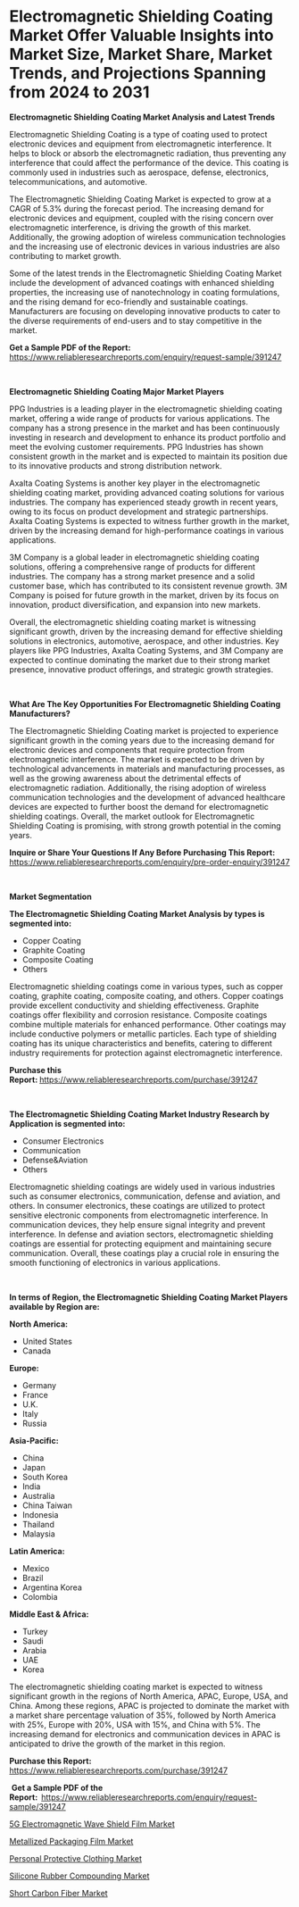 <p><h1>Electromagnetic Shielding Coating Market Offer Valuable Insights into Market Size, Market Share, Market Trends, and Projections Spanning from 2024 to 2031</h1></p><p><strong>Electromagnetic Shielding Coating Market Analysis and Latest Trends</strong></p>
<p><p>Electromagnetic Shielding Coating is a type of coating used to protect electronic devices and equipment from electromagnetic interference. It helps to block or absorb the electromagnetic radiation, thus preventing any interference that could affect the performance of the device. This coating is commonly used in industries such as aerospace, defense, electronics, telecommunications, and automotive.</p><p>The Electromagnetic Shielding Coating Market is expected to grow at a CAGR of 5.3% during the forecast period. The increasing demand for electronic devices and equipment, coupled with the rising concern over electromagnetic interference, is driving the growth of this market. Additionally, the growing adoption of wireless communication technologies and the increasing use of electronic devices in various industries are also contributing to market growth.</p><p>Some of the latest trends in the Electromagnetic Shielding Coating Market include the development of advanced coatings with enhanced shielding properties, the increasing use of nanotechnology in coating formulations, and the rising demand for eco-friendly and sustainable coatings. Manufacturers are focusing on developing innovative products to cater to the diverse requirements of end-users and to stay competitive in the market.</p></p>
<p><strong>Get a Sample PDF of the Report:&nbsp;</strong> <a href="https://www.reliableresearchreports.com/enquiry/request-sample/391247">https://www.reliableresearchreports.com/enquiry/request-sample/391247</a></p>
<p>&nbsp;</p>
<p><strong>Electromagnetic Shielding Coating Major Market Players</strong></p>
<p><p>PPG Industries is a leading player in the electromagnetic shielding coating market, offering a wide range of products for various applications. The company has a strong presence in the market and has been continuously investing in research and development to enhance its product portfolio and meet the evolving customer requirements. PPG Industries has shown consistent growth in the market and is expected to maintain its position due to its innovative products and strong distribution network.</p><p>Axalta Coating Systems is another key player in the electromagnetic shielding coating market, providing advanced coating solutions for various industries. The company has experienced steady growth in recent years, owing to its focus on product development and strategic partnerships. Axalta Coating Systems is expected to witness further growth in the market, driven by the increasing demand for high-performance coatings in various applications.</p><p>3M Company is a global leader in electromagnetic shielding coating solutions, offering a comprehensive range of products for different industries. The company has a strong market presence and a solid customer base, which has contributed to its consistent revenue growth. 3M Company is poised for future growth in the market, driven by its focus on innovation, product diversification, and expansion into new markets.</p><p>Overall, the electromagnetic shielding coating market is witnessing significant growth, driven by the increasing demand for effective shielding solutions in electronics, automotive, aerospace, and other industries. Key players like PPG Industries, Axalta Coating Systems, and 3M Company are expected to continue dominating the market due to their strong market presence, innovative product offerings, and strategic growth strategies.</p></p>
<p>&nbsp;</p>
<p><strong>What Are The Key Opportunities For Electromagnetic Shielding Coating Manufacturers?</strong></p>
<p><p>The Electromagnetic Shielding Coating market is projected to experience significant growth in the coming years due to the increasing demand for electronic devices and components that require protection from electromagnetic interference. The market is expected to be driven by technological advancements in materials and manufacturing processes, as well as the growing awareness about the detrimental effects of electromagnetic radiation. Additionally, the rising adoption of wireless communication technologies and the development of advanced healthcare devices are expected to further boost the demand for electromagnetic shielding coatings. Overall, the market outlook for Electromagnetic Shielding Coating is promising, with strong growth potential in the coming years.</p></p>
<p><strong>Inquire or Share Your Questions If Any Before Purchasing This Report:</strong> <a href="https://www.reliableresearchreports.com/enquiry/pre-order-enquiry/391247">https://www.reliableresearchreports.com/enquiry/pre-order-enquiry/391247</a></p>
<p>&nbsp;</p>
<p><strong>Market Segmentation</strong></p>
<p><strong>The Electromagnetic Shielding Coating Market Analysis by types is segmented into:</strong></p>
<p><ul><li>Copper Coating</li><li>Graphite Coating</li><li>Composite Coating</li><li>Others</li></ul></p>
<p><p>Electromagnetic shielding coatings come in various types, such as copper coating, graphite coating, composite coating, and others. Copper coatings provide excellent conductivity and shielding effectiveness. Graphite coatings offer flexibility and corrosion resistance. Composite coatings combine multiple materials for enhanced performance. Other coatings may include conductive polymers or metallic particles. Each type of shielding coating has its unique characteristics and benefits, catering to different industry requirements for protection against electromagnetic interference.</p></p>
<p><strong>Purchase this Report:&nbsp;</strong><a href="https://www.reliableresearchreports.com/purchase/391247">https://www.reliableresearchreports.com/purchase/391247</a></p>
<p>&nbsp;</p>
<p><strong>The Electromagnetic Shielding Coating Market Industry Research by Application is segmented into:</strong></p>
<p><ul><li>Consumer Electronics</li><li>Communication</li><li>Defense&Aviation</li><li>Others</li></ul></p>
<p><p>Electromagnetic shielding coatings are widely used in various industries such as consumer electronics, communication, defense and aviation, and others. In consumer electronics, these coatings are utilized to protect sensitive electronic components from electromagnetic interference. In communication devices, they help ensure signal integrity and prevent interference. In defense and aviation sectors, electromagnetic shielding coatings are essential for protecting equipment and maintaining secure communication. Overall, these coatings play a crucial role in ensuring the smooth functioning of electronics in various applications.</p></p>
<p>&nbsp;</p>
<p><strong>In terms of Region, the Electromagnetic Shielding Coating Market Players available by Region are:</strong></p>
<p>
    <p> <strong> North America: </strong>
        <ul>
            <li>United States</li>
            <li>Canada</li>
        </ul>
        </p> 
    <p> <strong> Europe: </strong>
        <ul>
            <li>Germany</li>
            <li>France</li>
            <li>U.K.</li>
            <li>Italy</li>
            <li>Russia</li>
        </ul>
        </p> 
    <p> <strong> Asia-Pacific: </strong>
        <ul>
            <li>China</li>
            <li>Japan</li>
            <li>South Korea</li>
            <li>India</li>
            <li>Australia</li>
            <li>China Taiwan</li>
            <li>Indonesia</li>
            <li>Thailand</li>
            <li>Malaysia</li>
        </ul>
        </p> 
    <p> <strong> Latin America: </strong>
        <ul>
            <li>Mexico</li>
            <li>Brazil</li>
            <li>Argentina Korea</li>
            <li>Colombia</li>
        </ul>
        </p> 
    <p> <strong> Middle East & Africa: </strong>
        <ul>
            <li>Turkey</li>
            <li>Saudi</li>
            <li>Arabia</li>
            <li>UAE</li>
            <li>Korea</li>
        </ul>
    </p>
    </p>
<p><p>The electromagnetic shielding coating market is expected to witness significant growth in the regions of North America, APAC, Europe, USA, and China. Among these regions, APAC is projected to dominate the market with a market share percentage valuation of 35%, followed by North America with 25%, Europe with 20%, USA with 15%, and China with 5%. The increasing demand for electronics and communication devices in APAC is anticipated to drive the growth of the market in this region.</p></p>
<p><strong>Purchase this Report: </strong><a href="https://www.reliableresearchreports.com/purchase/391247">https://www.reliableresearchreports.com/purchase/391247</a></p>
<p>&nbsp;<strong>Get a Sample PDF of the Report:&nbsp;&nbsp;</strong><a href="https://www.reliableresearchreports.com/enquiry/request-sample/391247">https://www.reliableresearchreports.com/enquiry/request-sample/391247</a></p>
<p><strong></strong></p>
<p><p><a href="https://github.com/kosella/Market-Research-Report-List-2/blob/main/5g-electromagnetic-wave-shield-film-market.md">5G Electromagnetic Wave Shield Film Market</a></p><p><a href="https://angry-finch-aaf.notion.site/Metallized-Packaging-Film-Market-Analysis-Examines-its-Scope-on-Growth-Opportunities-and-Forecasted-3cc3c0ee4a8d42c38db11297244a4b0e">Metallized Packaging Film Market</a></p><p><a href="https://view.publitas.com/reportprime-1/personal-protective-clothing-market-size-reflecting-a-forecast-till-2031-market-by-type-by-application-and-by-geography/">Personal Protective Clothing Market</a></p><p><a href="https://chivalrous-flock-a86.notion.site/Silicone-Rubber-Compounding-Market-Analysis-and-Market-Size-Global-Industry-Overview-Market-Segmen-9da86df448ea4e97819348d6e8a34d39">Silicone Rubber Compounding Market</a></p><p><a href="https://view.publitas.com/reportprime-1/short-carbon-fiber-market-research-report-provides-critical-insights-that-can-help-shape-business-development-and-investment-strategies/">Short Carbon Fiber Market</a></p></p>